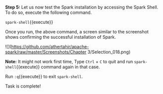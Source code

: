 

**Step 5:** Let us now test the Spark installation by accessing the Spark Shell. To do so, execute the following command.

`spark-shell`{{execute}}

Once you run, the above command, a screen similar to the screenshot shows confirming the successful installation of Spark.
 
![](https://github.com/athertahir/apache-spark/raw/master/Screenshots/Chapter 3/Selection_018.png)

**Note:** It might not work first time, Type `Ctrl` + `C` to quit and run `spark-shell`{{execute}} command again in that case.

Run `:q`{{execute}} to exit `spark-shell`.

Task is complete!

